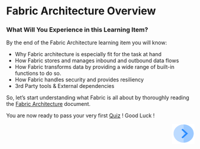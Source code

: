 # Fabric Architecture Overview

 

### What Will You Experience in this Learning Item?

By the end of the Fabric Architecture learning item you will know:

- Why Fabric architecture is especially fit for the task at hand 
- How Fabric stores and manages inbound and outbound data flows
- How Fabric transforms data by providing a wide range of built-in functions to do so.
- How Fabric handles security and provides resiliency
- 3rd Party tools & External dependencies




So, let’s start understanding what Fabric is all about by thoroughly reading the [Fabric Architecture](https://github.com/k2view-academy/K2View-Academy/ArchitectureDocument) document.


You are now ready to pass your very first [Quiz](/academy/Training_Level_1/02_Fabric_Architecture/2_2_FabricArchitectureQuiz.md) ! Good Luck !

[<img align="right" width="60" height="54" src="/articles/images/Next.png">](/academy/Training_Level_1/03_fabric_basic_LU/01_Fabric_main_flow_overview.md)

                        
